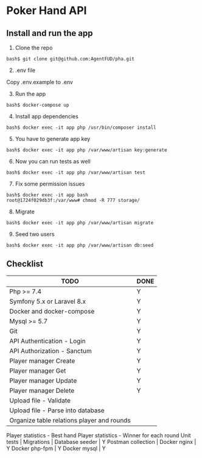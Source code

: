 # Poker Hand API

## Install and run the app

1. Clone the repo
```
bash$ git clone git@github.com:AgentFUD/pha.git
```

2. .env file

Copy .env.example to .env

3. Run the app
```
bash$ docker-compose up
```

4. Install app dependencies
```
bash$ docker exec -it app php /usr/bin/composer install
```

5. You have to generate app key
```
bash$ docker exec -it app php /var/www/artisan key:generate   
```

6. Now you can run tests as well
```
bash$ docker exec -it app php /var/www/artisan test   
```

7. Fix some permission issues
```
bash$ docker exec -it app bash
root@1724f029db3f:/var/www# chmod -R 777 storage/
```

8. Migrate
```
bash$ docker exec -it app php /var/www/artisan migrate
```

9. Seed two users
```
bash$ docker exec -it app php /var/www/artisan db:seed
```

## Checklist
TODO | DONE
--- | ---
Php >= 7.4 | Y
Symfony 5.x or Laravel 8.x | Y
Docker and docker-compose | Y
Mysql >= 5.7 | Y
Git | Y
API Authentication - Login | Y
API Authorization - Sanctum | Y
Player manager Create | Y
Player manager Get | Y
Player manager Update | Y
Player manager Delete | Y
Upload file - Validate |
Upload file - Parse into database |
Organize table relations player and rounds |
Player statistics - Best hand
Player statistics - Winner for each round
Unit tests |
Migrations |
Database seeder | Y
Postman collection |
Docker nginx | Y
Docker php-fpm | Y
Docker mysql | Y
